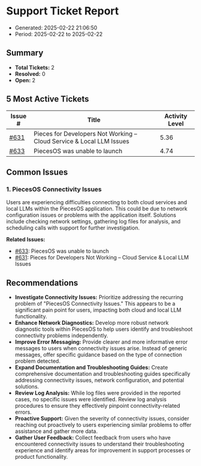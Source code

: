 # Support Ticket Report
- Generated: 2025-02-22 21:06:50
- Period: 2025-02-22 to 2025-02-22

## Summary
- **Total Tickets:** 2
- **Resolved:** 0
- **Open:** 2

## 5 Most Active Tickets
| Issue # | Title | Activity Level |
|---------|-------|----------------|
| [#631](https://github.com/pieces-app/support/issues/631) | Pieces for Developers Not Working – Cloud Service & Local LLM Issues | 5.36 |
| [#633](https://github.com/pieces-app/support/issues/633) | PiecesOS was unable to launch | 4.74 |

## Common Issues
### 1. PiecesOS Connectivity Issues
Users are experiencing difficulties connecting to both cloud services and local LLMs within the PiecesOS application. This could be due to network configuration issues or problems with the application itself. Solutions include checking network settings, gathering log files for analysis, and scheduling calls with support for further investigation.

**Related Issues:**
- [#633](https://github.com/pieces-app/support/issues/633): PiecesOS was unable to launch
- [#631](https://github.com/pieces-app/support/issues/631): Pieces for Developers Not Working – Cloud Service & Local LLM Issues


## Recommendations
- **Investigate Connectivity Issues:** Prioritize addressing the recurring problem of "PiecesOS Connectivity Issues." This appears to be a significant pain point for users, impacting both cloud and local LLM functionality.
- **Enhance Network Diagnostics:** Develop more robust network diagnostic tools within PiecesOS to help users identify and troubleshoot connectivity problems independently.
- **Improve Error Messaging:** Provide clearer and more informative error messages to users when connectivity issues arise. Instead of generic messages, offer specific guidance based on the type of connection problem detected.
- **Expand Documentation and Troubleshooting Guides:** Create comprehensive documentation and troubleshooting guides specifically addressing connectivity issues, network configuration, and potential solutions.
- **Review Log Analysis:** While log files were provided in the reported cases, no specific issues were identified. Review log analysis procedures to ensure they effectively pinpoint connectivity-related errors.
- **Proactive Support:** Given the severity of connectivity issues, consider reaching out proactively to users experiencing similar problems to offer assistance and gather more data.
- **Gather User Feedback:** Collect feedback from users who have encountered connectivity issues to understand their troubleshooting experience and identify areas for improvement in support processes or product functionality.
